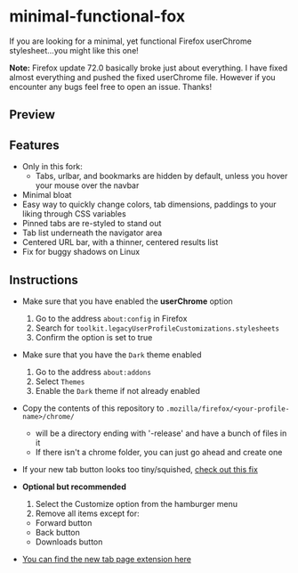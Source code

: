 # minimal-functional-fox

If you are looking for a minimal, yet functional Firefox userChrome stylesheet...you might like this one!



**Note:** Firefox update 72.0 basically broke just about everything. I have fixed almost everything and pushed the fixed userChrome file. However if you encounter any bugs feel free to open an issue. Thanks!



## Preview

## Features

* Only in this fork: 
  * Tabs, urlbar, and bookmarks are hidden by default, unless you hover your mouse over the navbar
* Minimal bloat
* Easy way to quickly change colors, tab dimensions, paddings to your liking through CSS variables
* Pinned tabs are re-styled to stand out
* Tab list underneath the navigator area
* Centered URL bar, with a thinner, centered results list
* Fix for buggy shadows on Linux

## Instructions

* Make sure that you have enabled the **userChrome** option
  1. Go to the address `about:config` in Firefox
  2. Search for `toolkit.legacyUserProfileCustomizations.stylesheets`
  3. Confirm the option is set to true

* Make sure that you have the `Dark` theme enabled
  1. Go to the address `about:addons`
  2. Select `Themes`
  3. Enable the `Dark` theme if not already enabled

* Copy the contents of this repository to `.mozilla/firefox/<your-profile-name>/chrome/`
  * <your-profile-name> will be a directory ending with '-release' and have a bunch of files in it
  * If there isn't a chrome folder, you can just go ahead and create one

* If your new tab button looks too tiny/squished, [check out this fix](https://www.reddit.com/r/unixporn/comments/ebchep/oc_i_created_this_userchrome_configuration_to_be/fb59g0k?utm_source=share&utm_medium=web2x)

* **Optional but recommended**
  1. Select the Customize option from the hamburger menu
  2. Remove all items except for:
    * Forward button
    * Back button
    * Downloads button

* [You can find the new tab page extension here](https://addons.mozilla.org/en-US/firefox/addon/nighttab/)
